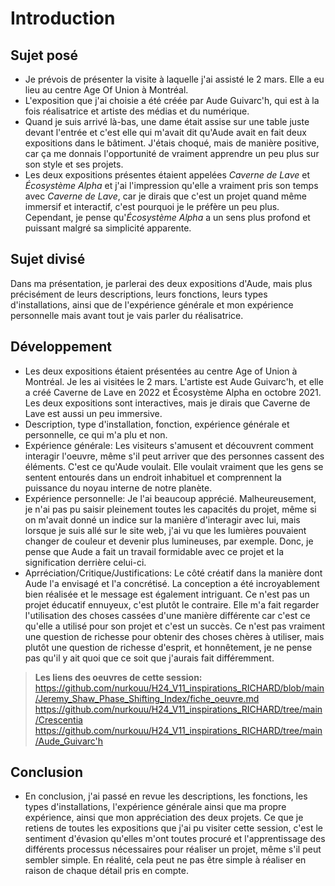 # Introduction
## Sujet posé
- Je prévois de présenter la visite à laquelle j'ai assisté le 2 mars. Elle a eu lieu au centre Age Of Union à Montréal. 
- L'exposition que j'ai choisie a été créée par Aude Guivarc'h, qui est à la fois réalisatrice et artiste des médias et du numérique. 
- Quand je suis arrivé là-bas, une dame était assise sur une table juste devant l'entrée et c'est elle qui m'avait dit qu'Aude avait en fait deux expositions dans le bâtiment. J'étais choqué, mais de manière positive, car ça me donnais l'opportunité de vraiment apprendre un peu plus sur son style et ses projets. 
- Les deux expositions présentes étaient appelées *Caverne de Lave* et *Écosystème Alpha* et j'ai l'impression qu'elle a vraiment pris son temps avec *Caverne de Lave*, car je dirais que c'est un projet quand même immersif et interactif, c'est pourquoi je le préfère un peu plus. Cependant, je pense qu'*Écosystème Alpha* a un sens plus profond et puissant malgré sa simplicité apparente.

## Sujet divisé
Dans ma présentation, je parlerai des deux expositions d'Aude, mais plus précisément de leurs descriptions, leurs fonctions, leurs types d'installations, ainsi que de l'expérience générale et mon expérience personnelle mais avant tout je vais parler du réalisatrice.

## Développement
- Les deux expositions étaient présentées au centre Age of Union à Montréal. Je les ai visitées le 2 mars. L'artiste est Aude Guivarc'h, et elle a créé Caverne de Lave en 2022 et Écosystème Alpha en octobre 2021. Les deux expositions sont interactives, mais je dirais que Caverne de Lave est aussi un peu immersive.
- Description, type d'installation, fonction, expérience générale et personnelle, ce qui m'a plu et non.
- Expérience générale: Les visiteurs s'amusent et découvrent comment interagir l'oeuvre, même s'il peut arriver que des personnes cassent des éléments. C'est ce qu'Aude voulait. Elle voulait vraiment que les gens se sentent entourés dans un endroit inhabituel et comprennent la puissance du noyau interne de notre planète.
- Expérience personnelle: Je l'ai beaucoup apprécié. Malheureusement, je n'ai pas pu saisir pleinement toutes les capacités du projet, même si on m'avait donné un indice sur la manière d'interagir avec lui, mais lorsque je suis allé sur le site web, j'ai vu que les lumières pouvaient changer de couleur et devenir plus lumineuses, par exemple. Donc, je pense que Aude a fait un travail formidable avec ce projet et la signification derrière celui-ci.
- Aprréciation/Critique/Justifications: Le côté créatif dans la manière dont Aude l'a envisagé et l'a concrétisé. La conception a été incroyablement bien réalisée et le message est également intriguant. Ce n'est pas un projet éducatif ennuyeux, c'est plutôt le contraire. Elle m'a fait regarder l'utilisation des choses cassées d'une manière différente car c'est ce qu'elle a utilisé pour son projet et c'est un succès. Ce n'est pas vraiment une question de richesse pour obtenir des choses chères à utiliser, mais plutôt une question de richesse d'esprit, et honnêtement, je ne pense pas qu'il y ait quoi que ce soit que j'aurais fait différemment.

> **Les liens des oeuvres de cette session:** https://github.com/nurkouu/H24_V11_inspirations_RICHARD/blob/main/Jeremy_Shaw_Phase_Shifting_Index/fiche_oeuvre.md https://github.com/nurkouu/H24_V11_inspirations_RICHARD/tree/main/Crescentia https://github.com/nurkouu/H24_V11_inspirations_RICHARD/tree/main/Aude_Guivarc'h

## Conclusion
- En conclusion, j'ai passé en revue les descriptions, les fonctions, les types d'installations, l'expérience générale ainsi que ma propre expérience, ainsi que mon appréciation des deux projets. Ce que je retiens de toutes les expositions que j'ai pu visiter cette session, c'est le sentiment d'évasion qu'elles m'ont toutes procuré et l'apprentissage des différents processus nécessaires pour réaliser un projet, même s'il peut sembler simple. En réalité, cela peut ne pas être simple à réaliser en raison de chaque détail pris en compte.
